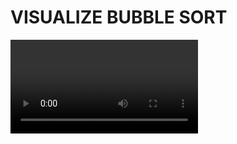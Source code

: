 # VISUALIZE BUBBLE SORT

<video controls>
  <source src="buble_sort(2).mp4" type="video/mp4">
  Your browser does not support the video tag.
</video>
